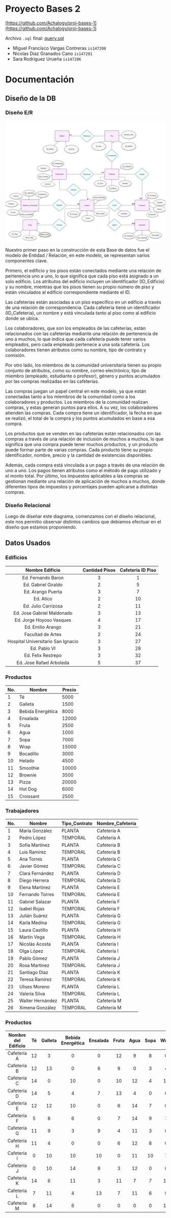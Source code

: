 # Proyecto Bases 2
[https://github.com/Achalogy/proj-bases-1](https://github.com/Achalogy/proj-bases-1)

Archivo `.sql` final: [query.sql](https://github.com/Achalogy/proj-bases-1/blob/main/query.sql)

- Miguel Francisco Vargas Contreras `is147208`
- Nicolas Diaz Granados Cano `is147201`
- Sara Rodriguez Urueña `is147206`

# Documentación

## Diseño de la DB

### Diseño E/R

![](/assets/images/Modelo_ER.png)

Nuestro primer paso en la construcción de esta Base de datos fue el modelo de Entidad / Relación, en este modelo, se representan varios componentes clave.

Primero, el edificio y los pisos están conectados mediante una relación de pertenencia uno a uno, lo que significa que cada piso está asignado a un solo edificio. Los atributos del edificio incluyen un identificador (ID_Edificio) y su nombre, mientras que los pisos tienen su propio número de piso y están vinculados al edificio correspondiente mediante el ID.

Las cafeterías están asociadas a un piso específico en un edificio a través de una relación de correspondencia. Cada cafetería tiene un identificador (ID_Cafeteria), un nombre y está vinculada tanto al piso como al edificio donde se ubica.

Los colaboradores, que son los empleados de las cafeterías, están relacionados con las cafeterías mediante una relación de pertenencia de uno a muchos, lo que indica que cada cafetería puede tener varios empleados, pero cada empleado pertenece a una sola cafetería. Los colaboradores tienen atributos como su nombre, tipo de contrato y comisión.

Por otro lado, los miembros de la comunidad universitaria tienen su propio conjunto de atributos, como su nombre, correo electrónico, tipo de miembro (empleado, estudiante o profesor), género y puntos acumulados por las compras realizadas en las cafeterías.

Las compras juegan un papel central en este modelo, ya que están conectadas tanto a los miembros de la comunidad como a los colaboradores y productos. Los miembros de la comunidad realizan compras, y estas generan puntos para ellos. A su vez, los colaboradores atienden las compras. Cada compra tiene un identificador, la fecha en que se realizó, el total de la compra y los puntos acumulados en base a esa compra.

Los productos que se venden en las cafeterías están relacionados con las compras a través de una relación de inclusión de muchos a muchos, lo que significa que una compra puede tener muchos productos, y un producto puede formar parte de varias compras. Cada producto tiene su propio identificador, nombre, precio y la cantidad de existencias disponibles.

Además, cada compra está vinculada a un pago a través de una relación de uno a uno. Los pagos tienen atributos como el método de pago utilizado y el monto total. Por último, los impuestos aplicables a las compras se gestionan mediante una relación de aplicación de muchos a muchos, donde diferentes tipos de impuestos y porcentajes pueden aplicarse a distintas compras.

### Diseño Relacional

Luego de diseñar este diagrama, comenzamos con el diseño relacional, este nos permitio observar distintos cambios que debíamos efectuar en el diseño que estamos proponiendo.

## Datos Usados

### Edificios


|          Nombre Edificio           | Cantidad Pisos | Cafetería ID Piso |
|:----------------------------------:|:--------------:|:-----------------:|
|         Ed. Fernando Baron         |       3        |         1         |
|        Ed. Gabriel Giraldo         |       2        |         5         |
|         Ed. Arango Puerta          |       3        |         7         |
|             Ed. Atico              |       2        |        10         |
|        Ed. Julio Carrizosa         |       2        |        11         |
|     Ed. Jose Gabriel Maldonado     |       3        |        13         |
|      Ed. Jorge Hoyoso Vasques      |       4        |        17         |
|         Ed. Emilio Arango          |       3        |        21         |
|         Facultad de Artes          |       2        |        24         |
| Hospital Universitario San Ignacio |       3        |        27         |
|            Ed. Pablo VI            |       3        |        28         |
|         Ed. Felix Restrepo         |       3        |        32         |
|      Ed. Jose Rafael Arboleda      |       5        |        37         |

### Productos

| No. | Nombre            | Precio |
|-----|-------------------|--------|
| 1   | Té                | 5000   |
| 2   | Galleta           | 1500   |
| 3   | Bebida Energética | 8000   |
| 4   | Ensalada          | 12000  |
| 5   | Fruta             | 2500   |
| 6   | Agua              | 1000   |
| 7   | Sopa              | 7000   |
| 8   | Wrap              | 15000  |
| 9   | Bocadillo         | 3000   |
| 10  | Helado            | 4500   |
| 11  | Smoothie          | 10000  |
| 12  | Brownie           | 3500   |
| 13  | Pizza             | 20000  |
| 14  | Hot Dog           | 6000   |
| 15  | Croissant         | 2500   |


### Trabajadores

| No. | Nombre           | Tipo_Contrato | Nombre_Cafeteria |
|-----|------------------|---------------|------------------|
| 1   | María González   | PLANTA        | Cafetería A      |
| 2   | Pedro López      | TEMPORAL      | Cafetería A      |
| 3   | Sofía Martínez   | PLANTA        | Cafetería B      |
| 4   | Luis Ramírez     | TEMPORAL      | Cafetería B      |
| 5   | Ana Torres       | PLANTA        | Cafetería C      |
| 6   | Javier Gómez     | TEMPORAL      | Cafetería C      |
| 7   | Clara Fernández  | PLANTA        | Cafetería D      |
| 8   | Diego Herrera    | TEMPORAL      | Cafetería D      |
| 9   | Elena Martínez   | PLANTA        | Cafetería E      |
| 10  | Fernando Torres  | TEMPORAL      | Cafetería E      |
| 11  | Gabriel Salazar  | PLANTA        | Cafetería F      |
| 12  | Isabel Rojas     | TEMPORAL      | Cafetería F      |
| 13  | Julián Suárez    | PLANTA        | Cafetería G      |
| 14  | Karla Medina     | TEMPORAL      | Cafetería G      |
| 15  | Laura Castillo   | PLANTA        | Cafetería H      |
| 16  | Martín Vega      | TEMPORAL      | Cafetería H      |
| 17  | Nicolás Acosta   | PLANTA        | Cafetería I      |
| 18  | Olga López       | TEMPORAL      | Cafetería I      |
| 19  | Pablo Gómez      | PLANTA        | Cafetería J      |
| 20  | Rosa Martínez    | TEMPORAL      | Cafetería J      |
| 21  | Santiago Díaz    | PLANTA        | Cafetería K      |
| 22  | Teresa Ramírez   | TEMPORAL      | Cafetería K      |
| 23  | Ulises Moreno    | PLANTA        | Cafetería L      |
| 24  | Valeria Silva    | TEMPORAL      | Cafetería L      |
| 25  | Walter Hernández | PLANTA        | Cafetería M      |
| 26  | Ximena González  | TEMPORAL      | Cafetería M      |

### Productos

| Nombre del Edificio | Té | Galleta | Bebida Energética | Ensalada | Fruta | Agua | Sopa | Wrap | Bocadillo | Helado | Smoothie | Brownie | Pizza | Hot Dog | Croissant |
|:-------------------:|:--:|:-------:|:-----------------:|:--------:|:-----:|:----:|:----:|:----:|:---------:|:------:|:--------:|:-------:|:-----:|:-------:|:---------:|
|     Cafetería A     | 12 |    3    |         0         |    0     |  12   |  9   |  8   |  0   |    11     |   5    |    0     |   12    |   7   |   11    |     9     |
|     Cafetería B     | 12 |   13    |         0         |    6     |   9   |  0   |  3   |  4   |     4     |   8    |    12    |   12    |  13   |   14    |     0     |
|     Cafetería C     | 14 |    0    |        10         |    0     |  10   |  12  |  4   |  13  |     9     |   4    |    11    |   12    |   4   |    4    |    11     |
|     Cafetería D     | 14 |    5    |         4         |    7     |  13   |  4   |  0   |  0   |     9     |   4    |    12    |   12    |  13   |    6    |     0     |
|     Cafetería E     | 12 |   12    |        10         |    0     |   6   |  14  |  7   |  0   |     9     |   4    |    11    |    0    |   0   |    0    |    12     |
|     Cafetería F     | 5  |    8    |         6         |    0     |   7   |  14  |  9   |  7   |     7     |   0    |    5     |    6    |   7   |    0    |    13     |
|     Cafetería G     | 11 |    9    |         3         |    9     |   4   |  11  |  3   |  0   |     0     |   0    |    11    |    3    |  11   |   10    |     7     |
|     Cafetería H     | 11 |    4    |         0         |    0     |   6   |  12  |  8   |  0   |     3     |   12   |    4     |   14    |  10   |    9    |     3     |
|     Cafetería I     | 0  |   10    |        10         |    10    |   0   |  11  |  10  |  7   |     5     |   11   |    3     |   13    |  14   |   11    |     6     |
|     Cafetería J     | 0  |   10    |        14         |    9     |   3   |  12  |  0   |  0   |     0     |   4    |    12    |   10    |  14   |    6    |     0     |
|     Cafetería K     | 14 |    6    |        11         |    3     |  11   |  7   |  7   |  11  |    14     |   11   |    11    |    8    |   4   |   13    |    12     |
|     Cafetería L     | 7  |   11    |         4         |    13    |   7   |  11  |  6   |  9   |     0     |   11   |    13    |    8    |  11   |    6    |     0     |
|     Cafetería M     | 8  |   14    |         6         |    0     |   0   |  0   |  0   |  11  |     7     |   10   |    5     |   13    |  11   |   14    |    12     |